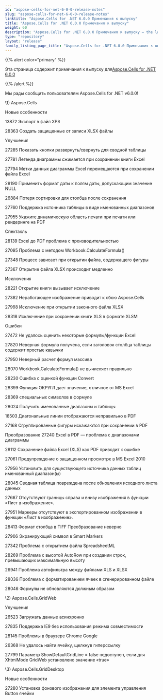 ```yaml
---
id: "aspose-cells-for-net-6-0-0-release-notes"
slug: "aspose-cells-for-net-6-0-0-release-notes"
linktitle: "Aspose.Cells for .NET 6.0.0 Примечания к выпуску"
title: "Aspose.Cells for .NET 6.0.0 Примечания к выпуску"
weight: 60
description: "Aspose.Cells for .NET 6.0.0 Примечания к выпуску – the latest updates and fixes."
type: "repository"
layout: "release"
family_listing_page_title: "Aspose.Cells for .NET 6.0.0 Примечания к выпуску"
---
```

{{% alert color="primary" %}} 

 Эта страница содержит примечания к выпуску для[Aspose.Cells for .NET 6.0.0](https://releases.aspose.com/cells/net/new-releases/aspose.cells-for-.net-6.0.0/)

{{% /alert %}} 

 Мы рады сообщить пользователям Aspose.Cells for .NET v6.0.0!

\1) Aspose.Cells 

 Новые особенности

 13872 Экспорт в файл XPS

 28363 Создать защищенные от записи XLSX файлы

 Улучшения

 27285 Показать кнопки развернуть/свернуть для сводной таблицы

 27781 Легенда диаграммы сжимается при сохранении книги Excel

 27794 Метки данных диаграммы Excel перемещаются при сохранении файла Excel

 28190 Применить формат даты к полям даты, допускающим значение NULL

 26884 Потеря сортировки для столбца после сохранения

 27760 Поддержка источника таблицы в виде именованных диапазонов

 27955 Укажите динамическую область печати при печати или рендеринге на PDF

 Спектакль

 28139 Excel до PDF проблема с производительностью

 27095 Проблема с методом Workbook.CalculateFormula()

 27348 Процесс зависает при открытии файла, содержащего фигуры

 27367 Открытие файла XLSX происходит медленно

 Исключения

 28221 Открытие книги вызывает исключение

 27382 Неработающее изображение приводит к сбою Aspose.Cells

27998 Исключение при открытии законного файла XLSX

 28318 Исключение при сохранении книги XLS в формате XLSM

 Ошибки

 27472 Не удалось оценить некоторые формулы/функции Excel

 27820 Неверная формула получена, если заголовок столбца таблицы содержит простые кавычки

 27950 Неверный расчет формул массива

 28070 Workbook.CalculateFormula() не вычисляет правильно

 28230 Ошибка с оценкой функции Convert

 28399 Функция ОКРУГЛ дает значение, отличное от MS Excel

 28369 специальных символов в формуле

 28024 Получить именованные диапазоны и таблицы

 18503 Диагональные линии отображаются неправильно в PDF

 27168 Сгруппированные фигуры искажаются при сохранении в PDF

 Преобразование 27240 Excel в PDF — проблема с диапазонами диаграммы

 28112 Сохранение файла Excel (XLS) как PDF приводит к ошибке

 27061 Предупреждение о защищенном просмотре в MS Excel 2010

 27956 Установить для существующего источника данных таблиц именованный диапазон(ы)

28045 Сводная таблица повреждена после обновления исходного листа данных

 27687 Отсутствуют границы справа и внизу изображения в функции «Лист в изображение».

 27951 Маркеры отсутствуют в экспортированном изображении в функции «Лист в изображение».

 28413 Формат столбца в TIFF Преобразование неверно

 27906 Экранирующий символ в Smart Markers

 27342 Проблема с открытием файла SpreadsheetML

 28269 Проблема с высотой AutoRow при создании строк, превышающих максимальную высоту

 26941 Проблема автофильтра между файлами XLS и XLSX

 28036 Проблема с форматированием ячеек в сгенерированном файле

 28046 Формулы не обновляются должным образом

 \2) Aspose.Cells.GridWeb

 Улучшения

 26523 Загружать данные асинхронно

 27835 Поддержка IE9 без использования режима совместимости

 28145 Проблемы в браузере Chrome Google

 26368 Не удалось найти ячейку, щелкнув гиперссылку

 27799 Параметр ShowDefaultGridLine = false недоступен, если для XhtmlMode GridWeb установлено значение «true»

\3) Aspose.Cells.GridDesktop

 Новые особенности

27280 Установка фонового изображения для элемента управления Button ячейки
